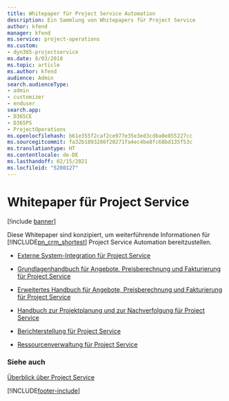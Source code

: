 ```yaml
---
title: Whitepaper für Project Service Automation
description: Ein Sammlung von Whitepapers für Project Service
author: kfend
manager: kfend
ms.service: project-operations
ms.custom:
- dyn365-projectservice
ms.date: 8/03/2018
ms.topic: article
ms.author: kfend
audience: Admin
search.audienceType:
- admin
- customizer
- enduser
search.app:
- D365CE
- D365PS
- ProjectOperations
ms.openlocfilehash: b61e355f2caf2ce977e35e3ed3cdba0e855227cc
ms.sourcegitcommit: fa32b1893286f20271fa4ec4be8fc68bd135f53c
ms.translationtype: HT
ms.contentlocale: de-DE
ms.lasthandoff: 02/15/2021
ms.locfileid: "5280127"
---
```

# <a name="white-papers-for-project-service"></a>Whitepaper für Project Service

[!include [banner](../includes/psa-now-project-operations.md)]

Diese Whitepaper sind konzipiert, um weiterführende Informationen für [!INCLUDE[pn_crm_shortest](../includes/pn-crm-shortest.md)] Project Service Automation bereitzustellen.

-   [Externe System-Integration für Project Service](https://go.microsoft.com/fwlink/?LinkId=825445)

-   [Grundlagenhandbuch für Angebote, Preisberechnung und Fakturierung für Project Service](https://go.microsoft.com/fwlink/?LinkId=825241)

-   [Erweitertes Handbuch für Angebote, Preisberechnung und Fakturierung für Project Service](https://go.microsoft.com/fwlink/?LinkId=825242)

-   [Handbuch zur Projektplanung und zur Nachverfolgung für Project Service](https://go.microsoft.com/fwlink/?LinkId=825243)

-   [Berichterstellung für Project Service](https://go.microsoft.com/fwlink/?LinkId=825446)

-   [Ressourcenverwaltung für Project Service](https://go.microsoft.com/fwlink/?LinkId=825244)

### <a name="see-also"></a>Siehe auch
 [Überblick über Project Service](../psa/overview.md)


[!INCLUDE[footer-include](../includes/footer-banner.md)]